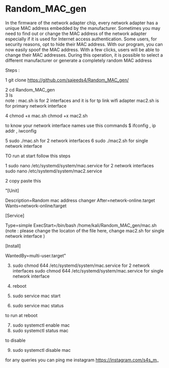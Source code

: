 # Random_MAC_gen
In the firmware of the network adapter chip, every network adapter has a unique MAC address embedded by the manufacturer. Sometimes you may need to find out or change the MAC address of the network adapter especially if it is used for Internet access authentication. Some users, for security reasons, opt to hide their MAC address.  With our program, you can now easily spoof the MAC address. With a few clicks, users will be able to change their MAC addresses. During this operation, it is possible to select a different manufacturer or generate a completely random MAC address

Steps :                                                 
                                                        
1 git clone https://github.com/sajeeds4/Random_MAC_gen/

2 cd Random_MAC_gen                                     
3 ls  
note : mac.sh is for 2 interfaces and it is for tp link wifi adapter
       mac2.sh is for primary network interface

4 chmod +x mac.sh 
  chmod +x mac2.sh

to know your network interface names 
use this commands
$ ifconfig , ip addr , iwconfig

5 sudo ./mac.sh  for 2 network interfaces
6 sudo ./mac2.sh for single network interface 

TO run at start follow this steps

1 sudo nano /etc/systemd/system/mac.service for 2 network interfaces
  sudo nano /etc/systemd/system/mac2.service

2 copy paste this 

"[Unit]

Description=Random mac address changer
After=network-online.target
Wants=network-online/target

[Service]

Type=simple
ExecStart=/bin/bash /home/kali/Random_MAC_gen/mac.sh (note : please change the locaton of the file here, change mac2.sh for single network interface )

[Install]

WantedBy=multi-user.target"

3. sudo chmod 644 /etc/systemd/system/mac.service for 2 network interfaces
   sudo chmod 644 /etc/systemd/system/mac.service for single network interface
4. reboot

5. sudo service mac start
6. sudo service mac status
 
 to run at reboot

7. sudo systemctl enable mac
8. sudo systemctl status mac

to disable 

9. sudo systemctl disable mac

for any queries you can ping me instagram
https://instagram.com/s4s_m_
